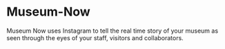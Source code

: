 Museum-Now
==========

Museum Now uses Instagram to tell the real time story of your museum as seen through the eyes of your staff, visitors and collaborators.
